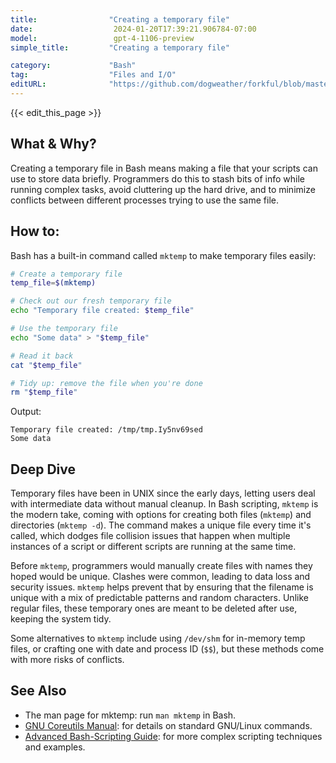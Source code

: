```yaml
---
title:                "Creating a temporary file"
date:                  2024-01-20T17:39:21.906784-07:00
model:                 gpt-4-1106-preview
simple_title:         "Creating a temporary file"

category:             "Bash"
tag:                  "Files and I/O"
editURL:              "https://github.com/dogweather/forkful/blob/master/content/en/bash/creating-a-temporary-file.md"
---
```


{{< edit_this_page >}}

## What & Why?
Creating a temporary file in Bash means making a file that your scripts can use to store data briefly. Programmers do this to stash bits of info while running complex tasks, avoid cluttering up the hard drive, and to minimize conflicts between different processes trying to use the same file.

## How to:
Bash has a built-in command called `mktemp` to make temporary files easily:

```Bash
# Create a temporary file
temp_file=$(mktemp)

# Check out our fresh temporary file
echo "Temporary file created: $temp_file"

# Use the temporary file
echo "Some data" > "$temp_file"

# Read it back
cat "$temp_file"

# Tidy up: remove the file when you're done
rm "$temp_file"
```
Output:
```
Temporary file created: /tmp/tmp.Iy5nv69sed
Some data
```

## Deep Dive
Temporary files have been in UNIX since the early days, letting users deal with intermediate data without manual cleanup. In Bash scripting, `mktemp` is the modern take, coming with options for creating both files (`mktemp`) and directories (`mktemp -d`). The command makes a unique file every time it's called, which dodges file collision issues that happen when multiple instances of a script or different scripts are running at the same time.

Before `mktemp`, programmers would manually create files with names they hoped would be unique. Clashes were common, leading to data loss and security issues. `mktemp` helps prevent that by ensuring that the filename is unique with a mix of predictable patterns and random characters. Unlike regular files, these temporary ones are meant to be deleted after use, keeping the system tidy.

Some alternatives to `mktemp` include using `/dev/shm` for in-memory temp files, or crafting one with date and process ID (`$$`), but these methods come with more risks of conflicts.

## See Also
- The man page for mktemp: run `man mktemp` in Bash.
- [GNU Coreutils Manual](https://www.gnu.org/software/coreutils/manual/coreutils.html): for details on standard GNU/Linux commands.
- [Advanced Bash-Scripting Guide](https://www.tldp.org/LDP/abs/html/): for more complex scripting techniques and examples.

